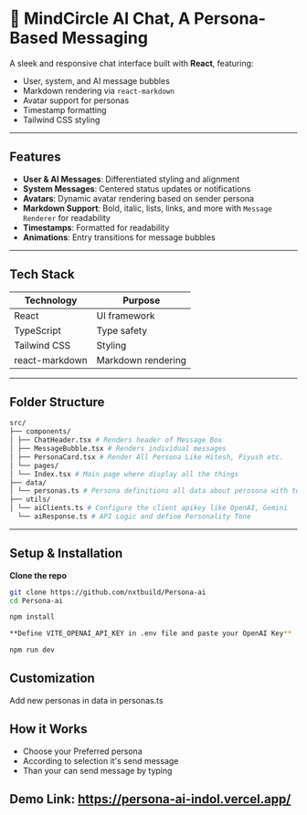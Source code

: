 # 💬 MindCircle AI Chat, A Persona-Based Messaging

A sleek and responsive chat interface built with **React**, featuring:

- User, system, and AI message bubbles
- Markdown rendering via `react-markdown`
- Avatar support for personas
- Timestamp formatting
- Tailwind CSS styling

---

## Features

- **User & AI Messages**: Differentiated styling and alignment
- **System Messages**: Centered status updates or notifications
- **Avatars**: Dynamic avatar rendering based on sender persona
- **Markdown Support**: Bold, italic, lists, links, and more with `Message Renderer` for readability
- **Timestamps**: Formatted for readability
- **Animations**: Entry transitions for message bubbles

---

## Tech Stack

| Technology     | Purpose            |
| -------------- | ------------------ |
| React          | UI framework       |
| TypeScript     | Type safety        |
| Tailwind CSS   | Styling            |
| react-markdown | Markdown rendering |

---

## Folder Structure

```bash
src/
├── components/
│ ├── ChatHeader.tsx # Renders header of Message Box
│ ├── MessageBubble.tsx # Renders individual messages
│ ├── PersonaCard.tsx # Render All Persona Like Hitesh, Piyush etc.
│ └── pages/
│ └── Index.tsx # Main page where display all the things
├── data/
│ └── personas.ts # Persona definitions all data about perosona with tone
├── utils/
│ └── aiClients.ts # Configure the client apikey like OpenAI, Gemini
  └── aiResponse.ts # API Logic and define Personality Tone
```

---

## Setup & Installation

**Clone the repo**

```bash
git clone https://github.com/nxtbuild/Persona-ai
cd Persona-ai

npm install

**Define VITE_OPENAI_API_KEY in .env file and paste your OpenAI Key**

npm run dev
```

## Customization

Add new personas in data in personas.ts

## How it Works

- Choose your Preferred persona
- According to selection it's send message
- Than your can send message by typing

## Demo Link: https://persona-ai-indol.vercel.app/

